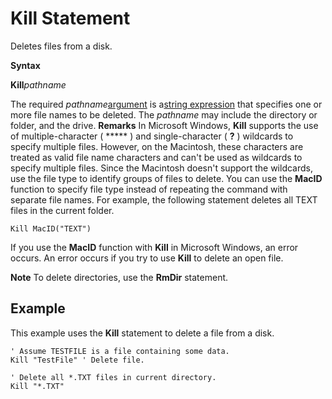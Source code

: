 
# Kill Statement

Deletes files from a disk.

 **Syntax**

 **Kill**_pathname_

The required  _pathname_[argument](b8bdf64f-5920-1ae9-16d0-b26d09524a30.md) is a[string expression](b8bdf64f-5920-1ae9-16d0-b26d09524a30.md) that specifies one or more file names to be deleted. The _pathname_ may include the directory or folder, and the drive.
 **Remarks**
In Microsoft Windows,  **Kill** supports the use of multiple-character ( ***** ) and single-character ( **?** ) wildcards to specify multiple files. However, on the Macintosh, these characters are treated as valid file name characters and can't be used as wildcards to specify multiple files.
Since the Macintosh doesn't support the wildcards, use the file type to identify groups of files to delete. You can use the  **MacID** function to specify file type instead of repeating the command with separate file names. For example, the following statement deletes all TEXT files in the current folder.



```
Kill MacID("TEXT") 

```

If you use the  **MacID** function with **Kill** in Microsoft Windows, an error occurs.
An error occurs if you try to use  **Kill** to delete an open file.

 **Note**  To delete directories, use the  **RmDir** statement.


## Example

This example uses the  **Kill** statement to delete a file from a disk.


```
' Assume TESTFILE is a file containing some data. 
Kill "TestFile" ' Delete file. 
 
' Delete all *.TXT files in current directory. 
Kill "*.TXT" 

```

